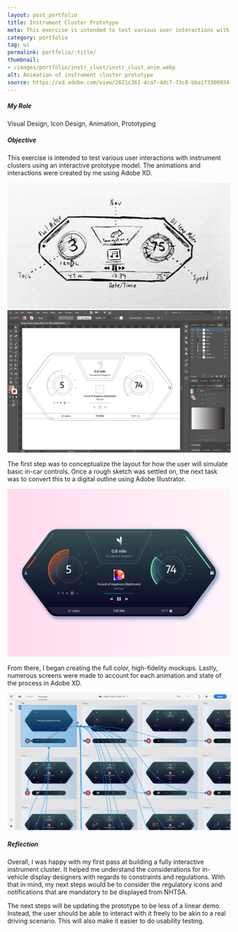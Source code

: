 ```yaml
---
layout: post_portfolio
title: Instrument Cluster Prototype
meta: This exercise is intended to test various user interactions with an instrument cluster using an interactive prototype.
category: portfolio
tag: ui
permalink: portfolio/:title/
thumbnail: 
- /images/portfolio/instr_clust/instr_clust_anim.webp
alt: Animation of instrument cluster prototype
source: https://xd.adobe.com/view/2621c361-4ca7-4dc7-73c8-bba1f3300934-5010/?fullscreen
---
```


<section>
<h5>My Role</h5>

<p>Visual Design, Icon Design, Animation, Prototyping</p>
</section>

<section>
<h5>Objective</h5>

<p>This exercise is intended to test various user interactions with instrument clusters using an interactive prototype model. The animations and interactions were created by me using Adobe XD.</p>

<div class="lightgallery">
  <a href="/images/portfolio/instr_clust/instr_clust_lofi.jpg"><img src="/images/portfolio/instr_clust/instr_clust_lofi.jpg" alt="Instrument Cluster - Sketch"></a>
</div>

<div class="lightgallery">
  <a href="/images/portfolio/instr_clust/instr_clust_wire.jpg"><img src="/images/portfolio/instr_clust/instr_clust_wire.jpg" alt="Instrument Cluster - Wireframe"></a>
</div>

<p>The first step was to conceptualize the layout for how the user will simulate basic in-car controls. Once a rough sketch was settled on, the next task was to convert this to a digital outline using Adobe Illustrator.</p>

<div class="lightgallery">
  <a href="/images/portfolio/instr_clust/instr_clust_hifi.jpg"><img src="/images/portfolio/instr_clust/instr_clust_hifi.jpg" alt="Instrument Cluster - High-Fidelity Mockups"></a>
</div>

<p>From there, I began creating the full color, high-fidelity mockups. Lastly, numerous screens were made to account for each animation and state of the process in Adobe XD.</p>

<div class="lightgallery">
  <a href="/images/portfolio/instr_clust/instr_clust_mocks.jpg"><img src="/images/portfolio/instr_clust/instr_clust_mocks.jpg" alt="Instrument Cluster - Prototype Mockups"></a>
</div>

<section>
<h5>Reflection</h5>
<p>Overall, I was happy with my first pass at building a fully interactive instrument cluster. It helped me understand the considerations for in-vehicle display designers with regards to constraints and regulations. With that in mind, my next steps would be to consider the regulatory icons and notifications that are mandatory to be displayed from NHTSA.</p>

<p>The next steps will be updating the prototype to be less of a linear demo. Instead, the user should be able to interact with it freely to be akin to a real driving scenario. This will also make it easier to do usability testing.</p>
</section>